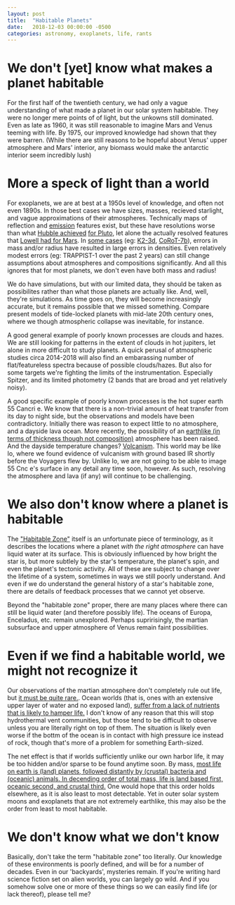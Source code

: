 ```yaml
---
layout: post
title:  "Habitable Planets"
date:   2018-12-03 00:00:00 -0500
categories: astronomy, exoplanets, life, rants
---
```

# We don't [yet] know what makes a planet habitable
For the first half of the twentieth century, we had only a vague understanding of what made a planet in our solar system habitable. They were no longer mere points of of light, but the unkowns still dominated. Even as late as 1960, it was still reasonable to imagine Mars and Venus teeming with life. By 1975, our improved knowledge had shown that they were barren. (While there are still reasons to be hopeful about Venus' upper atmosphere and Mars' interior, any biomass would make the antarctic interior seem incredibly lush)

# More a speck of light than a world
For exoplanets, we are at best at a 1950s level of knowledge, and often not even 1890s. In those best cases we have sizes, masses, recieved starlight, and vague approximations of their atmospheres. Technically maps of reflection and [emission](https://www.nasa.gov/mission_pages/spitzer/multimedia/A-Knutson-surface.html) features exist, but these have resolutions worse than what [Hubble achieved](https://doi.org/10.1088%2F0004-6256%2F139%2F3%2F1128) [for Pluto](http://www.boulder.swri.edu/~buie/pluto/hrcmap.html), let alone the actually resolved features that [Lowell had for Mars](https://en.wikipedia.org/wiki/File:Giovanni_map_mars.jpg). In [some cases](http://iopscience.iop.org/article/10.3847/1538-4365/aae5fb/meta) (eg: [K2-3d](https://doi.org/10.1051%2F0004-6361%2F201732459), [CoRoT-7b](https://doi.org/10.1051%2F0004-6361%2F201016059)), errors in mass and/or radius have resulted in large errors in densities. Even relatively modest errors (eg: TRAPPIST-1 over the past 2 years) can still change assumptions about atmospheres and compositions significantly. And all this ignores that for most planets, we don't even have both mass and radius!

We do have simulations, but with our limited data, they should be taken as possibilites rather than what those planets are actually like. And, well, they're simulations. As time goes on, they will become increasingly accurate, but it remains possible that we missed something. Compare present models of tide-locked planets with mid-late 20th century ones, where we though atmospheric collapse was inevitable, for instance.


A good general example of poorly known processes are clouds and hazes. We are still looking for patterns in the extent of clouds in hot jupiters, let alone in more difficult to study planets. A quick perusal of atmospheric studies circa 2014-2018 will also find an embarassing number of flat/featureless spectra because of possible clouds/hazes. But also for some targets we're fighting the limits of the instrumentation. Especially Spitzer, and its limited photometry (2 bands that are broad and yet relatively noisy).

A good specific example of poorly known processes is the hot super earth 55 Cancri e. We know that there is a non-trivial amount of heat transfer from its day to night side, but the observations and models have been contradictory. Initially there was reason to expect little to no atmosphere, and a dayside lava ocean. More recently, the possibility of an [earthlike (in terms of thickness though not composition)](https://arxiv.org/abs/1710.03342) atmosphere has been raised. And the dayside temperature changes? [Volcanism](https://doi.org/10.1093%2Fmnras%2Fstv2239). This world may be like Io, where we found evidence of vulcanism with ground based IR shortly before the Voyagers flew by. Unlike Io, we are not going to be able to image 55 Cnc e's surface in any detail any time soon, however. As such, resolving the atmosphere and lava (if any) will continue to be challenging.

# We also don't know where a planet is habitable
The ["Habitable Zone"](https://en.wikipedia.org/wiki/Circumstellar_habitable_zone) itself is an unfortunate piece of terminology, as it describes the locations where a planet *with the right atmosphere* can have liquid water at its surface. This is obviously influenced by how bright the star is, but more subtlely by the star's temperature, the planet's spin, and even the planet's tectonic activity. All of these are subject to change over the lifetime of a system, sometimes in ways we still poorly understand. And even if we do understand the general history of a star's habitable zone, there are details of feedback processes that we cannot yet observe.

Beyond the "habitable zone" proper, there are many places where there can still be liquid water (and therefore possibly life). The oceans of Europa, Enceladus, etc. remain unexplored. Perhaps supririsingly, the martian subsurface and upper atmosphere of Venus remain faint possibilities.

# Even if we find a habitable world, we might not recognize it
Our observations of the martian atmosphere don't completely rule out life, but [it must be quite rare.](https://arxiv.org/abs/1811.08501). Ocean worlds (that is, ones with an extensive upper layer of water and no exposed land), [suffer from a lack of nutrients that is likely to hamper life.](https://www.liebertpub.com/doi/10.1089/ast.2017.1729) I don't know of any reason that this will stop hydrothermal vent communities, but those tend to be difficult to observe unless you are literally right on top of them. The situation is likely even worse if the bottm of the ocean is in contact with high pressure ice instead of rock, though that's more of a problem for something Earth-sized.

The net effect is that if worlds sufficiently unlike our own harbor life, it may be too hidden and/or sparse to be found anytime soon. By mass, [most life on earth is (land) planets, followed distantly by (crustal) bacteria and (oceanic) animals. In decending order of total mass, life is land based first, oceanic second, and crustal third.](https://doi.org/10.1073/pnas.1711842115) One would hope that this order holds elsewhere, as it is also least to most detectable. Yet in outer solar system moons and exoplanets that are not extremely earthlike, this may also be the order from least to most habitable. 

# We don't know what we don't know
Basically, don't take the term "habitable zone" too literally. Our knowledge of these environments is poorly defined, and will be for a number of decades. Even in our 'backyards', mysteries remain. If you're writing hard science fiction set on alien worlds, you can largely go wild. And if you somehow solve one or more of these things so we can easily find life (or lack thereof), please tell me?
